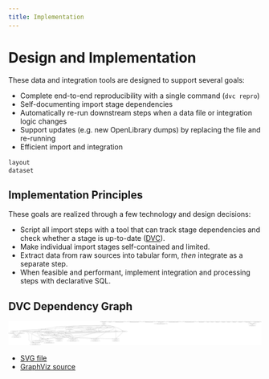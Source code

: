 ```yaml
---
title: Implementation
---
```


# Design and Implementation

These data and integration tools are designed to support several goals:

- Complete end-to-end reproducibility with a single command (`dvc repro`)
- Self-documenting import stage dependencies
- Automatically re-run downstream steps when a data file or integration logic changes
- Support updates (e.g. new OpenLibrary dumps) by replacing the file and re-running
- Efficient import and integration

```{toctree}
layout
dataset
```

## Implementation Principles

These goals are realized through a few technology and design decisions:

- Script all import steps with a tool that can track stage dependencies and check whether a stage is up-to-date ([DVC](https://dvc.org)).
- Make individual import stages self-contained and limited.
- Extract data from raw sources into tabular form, *then* integrate as a separate step.
- When feasible and performant, implement integration and processing steps with declarative SQL.

## DVC Dependency Graph

![DVC Dep Graph](../pipeline.svg)

- [SVG file](../pipeline.svg)
- [GraphViz source](../pipeline.dot)
